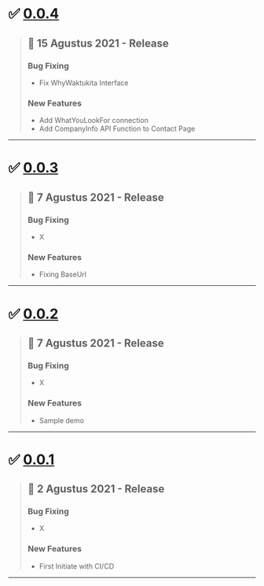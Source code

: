 # :white_check_mark: [0.0.4](https://gitlab.com/waktukita-new/wakutkita-class-new-frontend/-/tags/0.0.4)
> ## :calendar: **15 Agustus 2021 - Release**
>
> ### **Bug Fixing**
> - Fix WhyWaktukita Interface
>
> ### **New Features**
> - Add WhatYouLookFor connection
> - Add CompanyInfo API Function to Contact Page
---
# :white_check_mark: [0.0.3](https://gitlab.com/waktukita-new/wakutkita-class-new-frontend/-/tags/0.0.3)
> ## :calendar: **7 Agustus 2021 - Release**
>
> ### **Bug Fixing**
> - X
>
> ### **New Features**
> - Fixing BaseUrl
---

# :white_check_mark: [0.0.2](https://gitlab.com/waktukita-new/wakutkita-class-new-frontend/-/tags/0.0.2)
> ## :calendar: **7 Agustus 2021 - Release**
>
> ### **Bug Fixing**
> - X
>
> ### **New Features**
> - Sample demo
---

# :white_check_mark: [0.0.1](https://gitlab.com/waktukita-new/wakutkita-class-new-frontend/-/tags/0.0.1)
> ## :calendar: **2 Agustus 2021 - Release**
>
> ### **Bug Fixing**
> - X
>
> ### **New Features**
> - First Initiate with CI/CD
---
